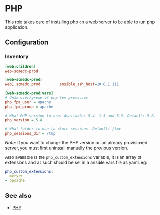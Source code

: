 PHP
===

This role takes care of installing php on a web server to be able to run php application.

Configuration
--------------

### Inventory

```ini
[web:children]
web-somedc-prod

[web-somedc-prod]
web1.somedc.prod         ansible_ssh_host=10.0.1.111

[web-somedc-prod:vars]
# Unix user/group of php-fpm processes
php_fpm_user = apache
php_fpm_group = apache

# What PHP version to use. Available: 5.4, 5.5 and 5.6. Default: 5.6.
php_version = 5.4

# What folder to use to store sessions. Default: /tmp
php_sessions_dir = /tmp
```

*Note:* If you want to change the PHP version on an already provisioned server,
you must first uninstall manually the previous version.

Also available is the `php_custom_extensions` variable, it is an array of extensions
and as such should be set in a ansible vars file as yaml. eg:

```yaml
php_custom_extensions:
- mcrypt
- opcache
```

See also
---------

* [PHP](http://php.net/)
